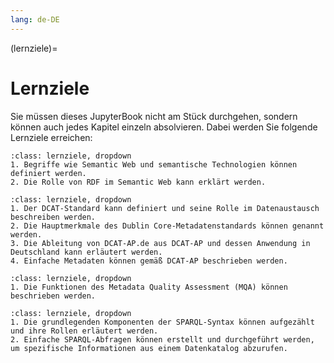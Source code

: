 ```yaml
---
lang: de-DE
---
```


(lernziele)=
# Lernziele

Sie müssen dieses JupyterBook nicht am Stück durchgehen, sondern können auch jedes Kapitel einzeln absolvieren. Dabei werden Sie folgende Lernziele erreichen:

```{admonition} [Semantic Web](semanticweb)
:class: lernziele, dropdown
1. Begriffe wie Semantic Web und semantische Technologien können definiert werden.
2. Die Rolle von RDF im Semantic Web kann erklärt werden.
```

```{admonition} [Metadatenstandards](dcat-ap)
:class: lernziele, dropdown
1. Der DCAT-Standard kann definiert und seine Rolle im Datenaustausch beschreiben werden.
2. Die Hauptmerkmale des Dublin Core-Metadatenstandards können genannt werden.
3. Die Ableitung von DCAT-AP.de aus DCAT-AP und dessen Anwendung in Deutschland kann erläutert werden.
4. Einfache Metadaten können gemäß DCAT-AP beschrieben werden.
```

```{admonition} [Metadatenqualität](metadatenqualität)
:class: lernziele, dropdown
1. Die Funktionen des Metadata Quality Assessment (MQA) können beschrieben werden.
```

```{admonition} [Abfragesprache SPARQL](sparql)
:class: lernziele, dropdown
1. Die grundlegenden Komponenten der SPARQL-Syntax können aufgezählt und ihre Rollen erläutert werden.
2. Einfache SPARQL-Abfragen können erstellt und durchgeführt werden, um spezifische Informationen aus einem Datenkatalog abzurufen.
```
